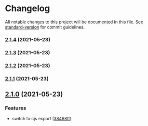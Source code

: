 # Changelog

All notable changes to this project will be documented in this file. See [standard-version](https://github.com/conventional-changelog/standard-version) for commit guidelines.

### [2.1.4](https://github.com/typicode/lowdb/compare/v2.1.3...v2.1.4) (2021-05-23)

### [2.1.3](https://github.com/typicode/lowdb/compare/v2.1.2...v2.1.3) (2021-05-23)

### [2.1.2](https://github.com/typicode/lowdb/compare/v2.1.1...v2.1.2) (2021-05-23)

### [2.1.1](https://github.com/typicode/lowdb/compare/v2.1.0...v2.1.1) (2021-05-23)

## [2.1.0](https://github.com/typicode/lowdb/compare/v2.0.3...v2.1.0) (2021-05-23)


### Features

* switch to cjs export ([38488ff](https://github.com/typicode/lowdb/commit/38488ffade9094f5dabe82f91ec0b64babcc4159))
